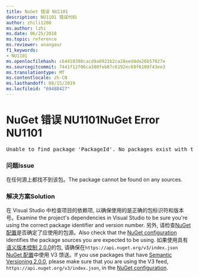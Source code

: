 ```yaml
---
title: NuGet 错误 NU1101
description: NU1101 错误代码
author: zhili1208
ms.author: lzhi
ms.date: 06/25/2018
ms.topic: reference
ms.reviewer: anangaur
f1_keywords:
- NU1101
ms.openlocfilehash: c64410398cacd9a8921b2ca28eed4de26b57027e
ms.sourcegitcommit: 7441f12f06ca380feb87c6192ec69f6108f43ee3
ms.translationtype: MT
ms.contentlocale: zh-CN
ms.lasthandoff: 08/15/2019
ms.locfileid: "69488427"
---
```

# <a name="nuget-error-nu1101"></a><span data-ttu-id="d2e90-103">NuGet 错误 NU1101</span><span class="sxs-lookup"><span data-stu-id="d2e90-103">NuGet Error NU1101</span></span>

<pre>Unable to find package 'PackageId'. No packages exist with this id in source(s): 'sourceA', 'sourceB', 'sourceC'</pre>

### <a name="issue"></a><span data-ttu-id="d2e90-104">问题</span><span class="sxs-lookup"><span data-stu-id="d2e90-104">Issue</span></span>
<span data-ttu-id="d2e90-105">在任何源上都找不到该包。</span><span class="sxs-lookup"><span data-stu-id="d2e90-105">The package cannot be found on any sources.</span></span>

### <a name="solution"></a><span data-ttu-id="d2e90-106">解决方案</span><span class="sxs-lookup"><span data-stu-id="d2e90-106">Solution</span></span>
<span data-ttu-id="d2e90-107">在 Visual Studio 中检查项目的依赖项, 以确保使用的是正确的包标识符和版本号。</span><span class="sxs-lookup"><span data-stu-id="d2e90-107">Examine the project's dependencies in Visual Studio to be sure you're using the correct package identifier and version number.</span></span> <span data-ttu-id="d2e90-108">另外, 请检查[NuGet 配置](../../consume-packages/Configuring-NuGet-Behavior.md)是否确定了应使用的包源。</span><span class="sxs-lookup"><span data-stu-id="d2e90-108">Also check that the [NuGet configuration](../../consume-packages/Configuring-NuGet-Behavior.md) identifies the package sources you are expected to be using.</span></span> <span data-ttu-id="d2e90-109">如果使用具有[语义版本控制 2.0.0](../../concepts/package-versioning.md#semantic-versioning-200)的包, 请确保在`https://api.nuget.org/v3/index.json` [NuGet 配置](../../consume-packages/Configuring-NuGet-Behavior.md)中使用 V3 馈送。</span><span class="sxs-lookup"><span data-stu-id="d2e90-109">If you use packages that have [Semantic Versioning 2.0.0](../../concepts/package-versioning.md#semantic-versioning-200), please make sure that you are using the V3 feed, `https://api.nuget.org/v3/index.json`, in the [NuGet configuration](../../consume-packages/Configuring-NuGet-Behavior.md).</span></span>
